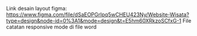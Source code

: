 Link desain layout figma: https://www.figma.com/file/dSaEOPGrIpq5wCHEU423Ny/Website-Wisata?type=design&node-id=0%3A1&mode=design&t=E5hm60XRkzoSCfxG-1
File catatan responsive mode di file word
